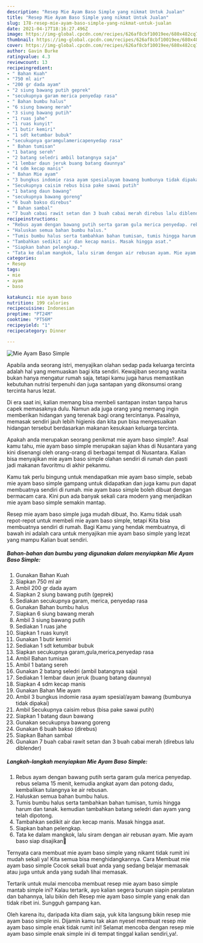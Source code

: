 ```yaml
---
description: "Resep Mie Ayam Baso Simple yang nikmat Untuk Jualan"
title: "Resep Mie Ayam Baso Simple yang nikmat Untuk Jualan"
slug: 178-resep-mie-ayam-baso-simple-yang-nikmat-untuk-jualan
date: 2021-04-17T18:16:27.496Z
image: https://img-global.cpcdn.com/recipes/626af8cbf10019ee/680x482cq70/mie-ayam-baso-simple-foto-resep-utama.jpg
thumbnail: https://img-global.cpcdn.com/recipes/626af8cbf10019ee/680x482cq70/mie-ayam-baso-simple-foto-resep-utama.jpg
cover: https://img-global.cpcdn.com/recipes/626af8cbf10019ee/680x482cq70/mie-ayam-baso-simple-foto-resep-utama.jpg
author: Gavin Burke
ratingvalue: 4.3
reviewcount: 13
recipeingredient:
- " Bahan Kuah"
- "750 ml air"
- "200 gr dada ayam"
- "2 siung bawang putih geprek"
- "secukupnya garam merica penyedap rasa"
- " Bahan bumbu halus"
- "6 siung bawang merah"
- "3 siung bawang putih"
- "1 ruas jahe"
- "1 ruas kunyit"
- "1 butir kemiri"
- "1 sdt ketumbar bubuk"
- "secukupnya garamgulamericapenyedap rasa"
- " Bahan tumisan"
- "1 batang sereh"
- "2 batang seledri ambil batangnya saja"
- "1 lembar daun jeruk buang batang daunnya"
- "4 sdm kecap manis"
- " Bahan Mie ayam"
- "3 bungkus indomie rasa ayam spesialayam bawang bumbunya tidak dipakai"
- "Secukupnya caisim rebus bisa pake sawai putih"
- "1 batang daun bawang"
- "secukupnya bawang goreng"
- "6 buah bakso direbus"
- " Bahan sambal"
- "7 buah cabai rawit setan dan 3 buah cabai merah direbus lalu diblender"
recipeinstructions:
- "Rebus ayam dengan bawang putih serta garam gula merica penyedap. rebus selama 15 menit, kemudia angkat ayam dan potong dadu, kembalikan tulangnya ke air rebusan."
- "Haluskan semua bahan bumbu halus."
- "Tumis bumbu halus serta tambahkan bahan tumisan, tumis hingga harum dan tanak. kemudian tambahkan batang seledri dan ayam yang telah dipotong."
- "Tambahkan sedikit air dan kecap manis. Masak hingga asat."
- "Siapkan bahan pelengkap."
- "Tata ke dalam mangkok, lalu siram dengan air rebusan ayam. Mie ayam baso siap disajikan🥰"
categories:
- Resep
tags:
- mie
- ayam
- baso

katakunci: mie ayam baso 
nutrition: 199 calories
recipecuisine: Indonesian
preptime: "PT24M"
cooktime: "PT56M"
recipeyield: "1"
recipecategory: Dinner

---
```



![Mie Ayam Baso Simple](https://img-global.cpcdn.com/recipes/626af8cbf10019ee/680x482cq70/mie-ayam-baso-simple-foto-resep-utama.jpg)

Apabila anda seorang istri, menyajikan olahan sedap pada keluarga tercinta adalah hal yang memuaskan bagi kita sendiri. Kewajiban seorang  wanita bukan hanya mengatur rumah saja, tetapi kamu juga harus memastikan kebutuhan nutrisi terpenuhi dan juga santapan yang dikonsumsi orang tercinta harus lezat.

Di era  saat ini, kalian memang bisa membeli santapan instan tanpa harus capek memasaknya dulu. Namun ada juga orang yang memang ingin memberikan hidangan yang terenak bagi orang tercintanya. Pasalnya, memasak sendiri jauh lebih higienis dan kita pun bisa menyesuaikan hidangan tersebut berdasarkan makanan kesukaan keluarga tercinta. 



Apakah anda merupakan seorang penikmat mie ayam baso simple?. Asal kamu tahu, mie ayam baso simple merupakan sajian khas di Nusantara yang kini disenangi oleh orang-orang di berbagai tempat di Nusantara. Kalian bisa menyajikan mie ayam baso simple olahan sendiri di rumah dan pasti jadi makanan favoritmu di akhir pekanmu.

Kamu tak perlu bingung untuk mendapatkan mie ayam baso simple, sebab mie ayam baso simple gampang untuk didapatkan dan juga kamu pun dapat membuatnya sendiri di rumah. mie ayam baso simple boleh dibuat dengan bermacam cara. Kini pun ada banyak sekali cara modern yang menjadikan mie ayam baso simple semakin mantap.

Resep mie ayam baso simple juga mudah dibuat, lho. Kamu tidak usah repot-repot untuk membeli mie ayam baso simple, tetapi Kita bisa membuatnya sendiri di rumah. Bagi Kamu yang hendak membuatnya, di bawah ini adalah cara untuk menyajikan mie ayam baso simple yang lezat yang mampu Kalian buat sendiri.

<!--inarticleads1-->

##### Bahan-bahan dan bumbu yang digunakan dalam menyiapkan Mie Ayam Baso Simple:

1. Gunakan  Bahan Kuah
1. Siapkan 750 ml air
1. Ambil 200 gr dada ayam
1. Siapkan 2 siung bawang putih (geprek)
1. Sediakan secukupnya garam, merica, penyedap rasa
1. Gunakan  Bahan bumbu halus
1. Siapkan 6 siung bawang merah
1. Ambil 3 siung bawang putih
1. Sediakan 1 ruas jahe
1. Siapkan 1 ruas kunyit
1. Gunakan 1 butir kemiri
1. Sediakan 1 sdt ketumbar bubuk
1. Siapkan secukupnya garam,gula,merica,penyedap rasa
1. Ambil  Bahan tumisan
1. Ambil 1 batang sereh
1. Gunakan 2 batang seledri (ambil batangnya saja)
1. Sediakan 1 lembar daun jeruk (buang batang daunnya)
1. Siapkan 4 sdm kecap manis
1. Gunakan  Bahan Mie ayam
1. Ambil 3 bungkus indomie rasa ayam spesial/ayam bawang (bumbunya tidak dipakai)
1. Ambil Secukupnya caisim rebus (bisa pake sawai putih)
1. Siapkan 1 batang daun bawang
1. Gunakan secukupnya bawang goreng
1. Gunakan 6 buah bakso (direbus)
1. Siapkan  Bahan sambal
1. Gunakan 7 buah cabai rawit setan dan 3 buah cabai merah (direbus lalu diblender)




<!--inarticleads2-->

##### Langkah-langkah menyiapkan Mie Ayam Baso Simple:

1. Rebus ayam dengan bawang putih serta garam gula merica penyedap. rebus selama 15 menit, kemudia angkat ayam dan potong dadu, kembalikan tulangnya ke air rebusan.
1. Haluskan semua bahan bumbu halus.
1. Tumis bumbu halus serta tambahkan bahan tumisan, tumis hingga harum dan tanak. kemudian tambahkan batang seledri dan ayam yang telah dipotong.
1. Tambahkan sedikit air dan kecap manis. Masak hingga asat.
1. Siapkan bahan pelengkap.
1. Tata ke dalam mangkok, lalu siram dengan air rebusan ayam. Mie ayam baso siap disajikan🥰




Ternyata cara membuat mie ayam baso simple yang nikamt tidak rumit ini mudah sekali ya! Kita semua bisa menghidangkannya. Cara Membuat mie ayam baso simple Cocok sekali buat anda yang sedang belajar memasak atau juga untuk anda yang sudah lihai memasak.

Tertarik untuk mulai mencoba membuat resep mie ayam baso simple mantab simple ini? Kalau tertarik, ayo kalian segera buruan siapin peralatan dan bahannya, lalu bikin deh Resep mie ayam baso simple yang enak dan tidak ribet ini. Sungguh gampang kan. 

Oleh karena itu, daripada kita diam saja, yuk kita langsung bikin resep mie ayam baso simple ini. Dijamin kamu tak akan nyesel membuat resep mie ayam baso simple enak tidak rumit ini! Selamat mencoba dengan resep mie ayam baso simple enak simple ini di tempat tinggal kalian sendiri,ya!.

